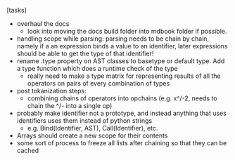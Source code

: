 [tasks]
- overhaul the docs
    - look into moving the docs build folder into mdbook folder if possible.
- handling scope while parsing: parsing needs to be chain by chain, namely if a an expression binds a value to an identifier, later expressions should be able to get the type of that identifier!
- rename .type property on AST classes to basetype or default type. Add a type function which does a runtime check of the type
    - really need to make a type matrix for representing results of all the operators on pairs of every combination of types
- post tokanization steps:
    - combining chains of operators into opchains (e.g. x^/-2, needs to chain the ^/- into a single op)
- probably make identifier not a prototype, and instead anything that uses identifiers uses them instead of python strings
    - e.g. Bind(Identifier, AST), Call(Identifier), etc.
- Arrays should create a new scope for their contents
- some sort of process to freeze all lists after chaining so that they can be cached